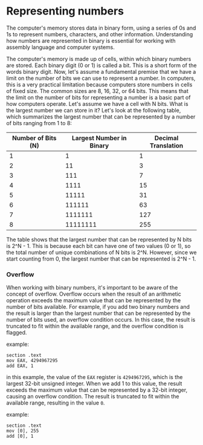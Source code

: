 # Representing numbers

The computer's memory stores data in binary form, using a series of 0s and 1s to represent numbers, characters, and
other information. Understanding how numbers are represented in binary is essential for working with assembly language
and computer systems.

The computer's memory is made up of cells, within which binary numbers are stored. Each binary digit (0 or 1) is called
a bit. This is a short form of the words binary digit. Now, let's assume a fundamental premise that we have a limit on
the number of bits we can use to represent a number. In computers, this is a very practical limitation because computers
store numbers in cells of fixed size. The common sizes are 8, 16, 32, or 64 bits. This means that the limit on the
number of bits for representing a number is a basic part of how computers operate. Let's assume we have a cell with N
bits. What is the largest number we can store in it? Let's look at the following table, which summarizes the largest
number that can be represented by a number of bits ranging from 1 to 8:

| Number of Bits (N) | Largest Number in Binary | Decimal Translation |
|--------------------|--------------------------|---------------------|
| 1                  | 1                        | 1                   |
| 2                  | 11                       | 3                   |
| 3                  | 111                      | 7                   |
| 4                  | 1111                     | 15                  |
| 5                  | 11111                    | 31                  |
| 6                  | 111111                   | 63                  |
| 7                  | 1111111                  | 127                 |
| 8                  | 11111111                 | 255                 |

The table shows that the largest number that can be represented by N bits is 2^N - 1. This is because each bit can have
one of two values (0 or 1), so the total number of unique combinations of N bits is 2^N. However, since we start
counting from 0, the largest number that can be represented is 2^N - 1.

### Overflow

When working with binary numbers, it's important to be aware of the concept of overflow. Overflow occurs when the result
of an arithmetic operation exceeds the maximum value that can be represented by the number of bits available. For
example, if you add two binary numbers and the result is larger than the largest number that can be represented by the
number of bits used, an overflow condition occurs. In this case, the result is truncated to fit within the available
range, and the overflow condition is flagged.


example:

```shell
section .text
mov EAX, 4294967295
add EAX, 1
```
<!--  -memory -console cpu word:4 binary -->

in  this example, the value of the `EAX` register is `4294967295`, which is the largest 32-bit unsigned integer. When we
add 1 to this value, the result exceeds the maximum value that can be represented by a 32-bit integer, causing an
overflow condition. The result is truncated to fit within the available range, resulting in the value `0`.


example:

```shell
section .text
mov [0], 255
add [0], 1
```
<!--  memory -console -cpu word:4 binary -->
